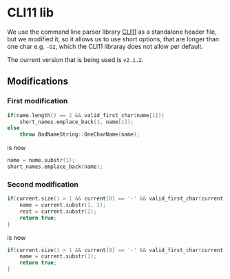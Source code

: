 # CLI11 lib
We use the command line parser library [CLI11](https://github.com/CLIUtils/CLI11) as a standalone header file, but we modified it,
so it allows us to use short options, that are longer than one char e.g. `-O2`, which the CLI11 libraray does not allow per default.

The current version that is being used is `v2.1.2`.

## Modifications
### First modification
```cpp
if(name.length() == 2 && valid_first_char(name[1]))
    short_names.emplace_back(1, name[1]);
else
    throw BadNameString::OneCharName(name);
```

is now

```cpp
name = name.substr(1);
short_names.emplace_back(name);
```

### Second modification
```cpp
if(current.size() > 1 && current[0] == '-' && valid_first_char(current[1])) {
    name = current.substr(1, 1);
    rest = current.substr(2);
    return true;
}
```

is now

```cpp
if(current.size() > 1 && current[0] == '-' && valid_first_char(current[1])) {
    name = current.substr(1);
    return true;
}
```